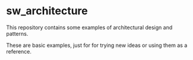 # sw_architecture
This repository contains some examples of architectural design and patterns.

These are basic examples, just for for trying new ideas or using them as a reference.

